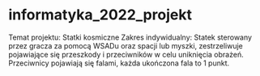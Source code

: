 # informatyka_2022_projekt
 
Temat projektu: Statki kosmiczne
Zakres indywidualny: Statek sterowany przez gracza za pomocą WSADu oraz spacji lub myszki, zestrzeliwuje pojawiające się przeszkody i przeciwników w celu uniknięcia obrażeń.
Przeciwnicy pojawiają się falami, każda ukończona fala to 1 punkt. 
